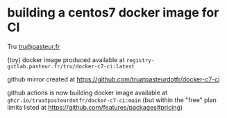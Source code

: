 # building a centos7 docker image for CI

Tru <tru@pasteur.fr>

(toy) docker image produced available at `registry-gitlab.pasteur.fr/tru/docker-c7-ci:latest`

github mirror created at https://github.com/truatpasteurdotfr/docker-c7-ci

github actions is now building docker image available at `ghcr.io/truatpasteurdotfr/docker-c7-ci:main`
(but within the "free" plan limits listed at https://github.com/features/packages#pricing)

